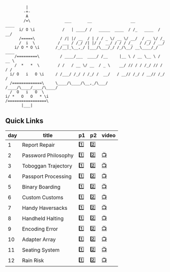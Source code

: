 ```
         |
        -+-
         A
        /=\               ___       __                 __           ____
      i/ O \i            /   | ____/ /   _____  ____  / /_   ____  / __/
      /=====\           / /| |/ __  / | / / _ \/ __ \/ __/  / __ \/ /_
      /  i  \          / ___ / /_/ /| |/ /  __/ / / / /_   / /_/ / __/
    i/ O * O \i       /_/__|_\__,_/ |___/\___/_/ /_/\__/ __\____/_/ ____
    /=========\         / ____/___  ____/ /__     |__ \ / __ \__ \ / __ \
    /  *   *  \        / /   / __ \/ __  / _ \    __/ // / / /_/ // / / /
  i/ O   i   O \i     / /___/ /_/ / /_/ /  __/   / __// /_/ / __// /_/ /
  /=============\     \____/\____/\__,_/\___/   /____/\____/____/\____/
  /  O   i   O  \
i/ *   O   O   * \i
/=================\
       |___|
```

## Quick Links

| day | title | p1 | p2 | video |
| --- | --- | --- | --- | --- |
| 1   | Report Repair   | [1️⃣](day-01/1.litcoffee)         | [2️⃣](day-01/2.litcoffee)         |  |
| 2   | Password Philosophy   | [1️⃣](day-02/1.litcoffee)         | [2️⃣](day-02/2.litcoffee)         | [📺](https://www.youtube.com/watch?v=YzN1TrF0-GE&list=PLeH-7TaE9WQd0nskfL8DK4Cc2T0GJDH_w&index=1) |
| 3   | Toboggan Trajectory   | [1️⃣](day-03/1.litcoffee)         | [2️⃣](day-03/2.litcoffee)         | [📺](https://www.youtube.com/watch?v=AI1W-SE9-Fs&list=PLeH-7TaE9WQd0nskfL8DK4Cc2T0GJDH_w&index=2) |
| 4   | Passport Processing   | [1️⃣](day-04/1.litcoffee)         | [2️⃣](day-04/2.litcoffee)         | [📺](https://www.youtube.com/watch?v=S2pMLNfAi00&list=PLeH-7TaE9WQd0nskfL8DK4Cc2T0GJDH_w&index=3) |
| 5   | Binary Boarding       | [1️⃣](day-05/1.litcoffee)         | [2️⃣](day-05/2.litcoffee)         | [📺](https://www.youtube.com/watch?v=HY1XeCVkJgo&list=PLeH-7TaE9WQd0nskfL8DK4Cc2T0GJDH_w&index=4) |
| 6   | Custom Customs        | [1️⃣](day-06/1.litcoffee)         | [2️⃣](day-06/2.litcoffee)         | [📺](https://www.youtube.com/watch?v=pWT80SXlcEo&list=PLeH-7TaE9WQd0nskfL8DK4Cc2T0GJDH_w&index=5) |
| 7   | Handy Haversacks      | [1️⃣](day-07/1.litcoffee)         | [2️⃣](day-07/2.litcoffee)         | [📺](https://www.youtube.com/watch?v=xTIhqZgeg0s&list=PLeH-7TaE9WQd0nskfL8DK4Cc2T0GJDH_w&index=6) |
| 8   | Handheld Halting      | [1️⃣](day-08/1.litcoffee)         | [2️⃣](day-08/2.litcoffee)         | [📺](https://www.youtube.com/watch?v=8F7JlfAyx-0&list=PLeH-7TaE9WQd0nskfL8DK4Cc2T0GJDH_w&index=7) |
| 9   | Encoding Error        | [1️⃣](day-09/1.litcoffee)         | [2️⃣](day-09/2.litcoffee)         | [📺](https://www.youtube.com/watch?v=JCTVCwH9bSQ&list=PLeH-7TaE9WQd0nskfL8DK4Cc2T0GJDH_w&index=8) |
| 10  | Adapter Array         | [1️⃣](day-10/1.litcoffee)         | [2️⃣](day-10/2.litcoffee)         | [📺](https://www.youtube.com/watch?v=rPEz3X8NQgw&list=PLeH-7TaE9WQd0nskfL8DK4Cc2T0GJDH_w&index=9) |
| 11  | Seating System        | [1️⃣](day-11/1.litcoffee)         | [2️⃣](day-11/2.litcoffee)         | [📺](https://www.youtube.com/watch?v=wYDHH5rmtiw&list=PLeH-7TaE9WQd0nskfL8DK4Cc2T0GJDH_w&index=10) |
| 12  | Rain Risk             | [1️⃣](day-12/1.litcoffee)         | [2️⃣](day-12/2.litcoffee)         | [📺](https://www.youtube.com/watch?v=KwT6Swgv6xA&list=PLeH-7TaE9WQd0nskfL8DK4Cc2T0GJDH_w&index=11) |
